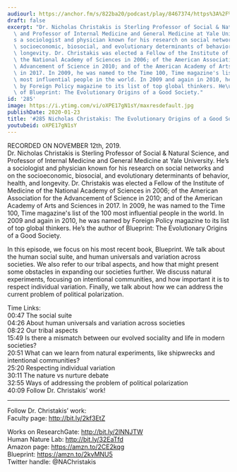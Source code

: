 ```yaml
---
audiourl: https://anchor.fm/s/822ba20/podcast/play/8467374/https%3A%2F%2Fd3ctxlq1ktw2nl.cloudfront.net%2Fproduction%2F2019-10-15%2F34319246-44100-2-7bdd21e1c7f.m4a
draft: false
excerpt: "Dr. Nicholas Christakis is Sterling Professor of Social & Natural Science,\
  \ and Professor of Internal Medicine and General Medicine at Yale University. He\u2019\
  s a sociologist and physician known for his research on social networks and on the\
  \ socioeconomic, biosocial, and evolutionary determinants of behavior, health, and\
  \ longevity. Dr. Christakis was elected a Fellow of the Institute of Medicine of\
  \ the National Academy of Sciences in 2006; of the American Association for the\
  \ Advancement of Science in 2010; and of the American Academy of Arts and Sciences\
  \ in 2017. In 2009, he was named to the Time 100, Time magazine's list of the 100\
  \ most influential people in the world. In 2009 and again in 2010, he was named\
  \ by Foreign Policy magazine to its list of top global thinkers. He\u2019s the author\
  \ of Blueprint: The Evolutionary Origins of a Good Society."
id: '285'
image: https://i.ytimg.com/vi/oXPE17gN1sY/maxresdefault.jpg
publishDate: 2020-01-23
title: '#285 Nicholas Christakis: The Evolutionary Origins of a Good Society'
youtubeid: oXPE17gN1sY
---
```

<div class="timelinks">

RECORDED ON NOVEMBER 12th, 2019.  
Dr. Nicholas Christakis is Sterling Professor of Social & Natural Science, and Professor of Internal Medicine and General Medicine at Yale University. He’s a sociologist and physician known for his research on social networks and on the socioeconomic, biosocial, and evolutionary determinants of behavior, health, and longevity. Dr. Christakis was elected a Fellow of the Institute of Medicine of the National Academy of Sciences in 2006; of the American Association for the Advancement of Science in 2010; and of the American Academy of Arts and Sciences in 2017. In 2009, he was named to the Time 100, Time magazine's list of the 100 most influential people in the world. In 2009 and again in 2010, he was named by Foreign Policy magazine to its list of top global thinkers. He’s the author of Blueprint: The Evolutionary Origins of a Good Society.

In this episode, we focus on his most recent book, Blueprint. We talk about the human social suite, and human universals and variation across societies. We also refer to our tribal aspects, and how that might present some obstacles in expanding our societies further. We discuss natural experiments, focusing on intentional communities, and how important it is to respect individual variation. Finally, we talk about how we can address the current problem of political polarization.

Time Links:  
<time>00:47</time> The social suite  
<time>04:26</time> About human universals and variation across societies  
<time>08:22</time> Our tribal aspects  
<time>15:49</time> Is there a mismatch between our evolved sociality and life in modern societies?   
<time>20:51</time> What can we learn from natural experiments, like shipwrecks and intentional communities?  
<time>25:20</time> Respecting individual variation  
<time>30:11</time> The nature vs nurture debate  
<time>32:55</time> Ways of addressing the problem of political polarization  
<time>40:09</time> Follow Dr. Christakis’ work!

---

Follow Dr. Christakis’ work:  
Faculty page: http://bit.ly/2kf3EtZ

Works on ResearchGate: http://bit.ly/2lNNJTW  
Human Nature Lab: http://bit.ly/32EaTfd  
Amazon page: https://amzn.to/2CE2kqg  
Blueprint: https://amzn.to/2kvMNU5  
Twitter handle: @NAChristakis
</div>

